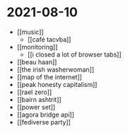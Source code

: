 # 2021-08-10

- [[music]]
  - [[café tacvba]]
- [[monitoring]]
  - [[i closed a lot of browser tabs]] 
- [[beau haan]]
- [[the irish washerwoman]]
- [[map of the internet]]
- [[peak honesty capitalism]]
- [[rael zero]]
- [[bairn ashtrit]]
- [[power set]]
- [[agora bridge api]]
- [[fediverse party]]
